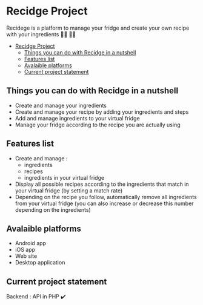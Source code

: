 # Recidge Project

Recidege is a platform to manage your fridge and create your own recipe with your ingredients :man_cook: :woman_cook:

- [Recidge Project](#recidge-project)
  - [Things you can do with Recidge in a nutshell](#things-you-can-do-with-recidge-in-a-nutshell)
  - [Features list](#features-list)
  - [Avalaible platforms](#avalaible-platforms)
  - [Current project statement](#current-project-statement)

## Things you can do with Recidge in a nutshell

- Create and manage your ingredients
- Create and manage your recipe by adding your ingredients and steps
- Add and manage ingredients to your virtual fridge
- Manage your fridge according to the recipe you are actually using

## Features list

- Create and manage :
  - ingredients
  - recipes
  - ingredients in your virtual fridge
- Display all possible recipes according to the ingredients that match in your virtual fridge (by setting a match rate)
- Depending on the recipe you follow, automatically remove all ingredients from your virtual fridge (you can also increase or decrease this number depending on the ingredients)

## Avalaible platforms

- Android app
- iOS app
- Web site
- Desktop application

## Current project statement

Backend : API in PHP :heavy_check_mark:

